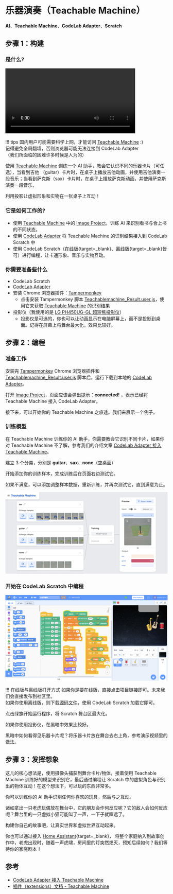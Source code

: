 # 乐器演奏（Teachable Machine）

**AI**、**Teachable Machine**、**CodeLab Adapter**、**Scratch**

## 步骤 1：构建

### 是什么?

<video width="80%" src="/video/tm_scratch_dy.mp4" controls="controls"></video>

!!! tips
    国内用户可能需要科学上网，才能访问 [Teachable Machine](https://teachablemachine.withgoogle.com/) :)  
    记得避免全局翻墙，否则浏览器可能无法连接到 CodeLab Adapter  
    （我们所面临的困难许多时候是人为的）

使用 [Teachable Machine](https://teachablemachine.withgoogle.com/) 训练一个 AI 助手，教会它认识不同的乐器卡片（可任选），当看到吉他 （guitar）卡片时，在桌子上播放吉他动画，并使用吉他演奏一段音乐；当看到萨克斯（sax）卡片时，在桌子上播放萨克斯动画，并使用萨克斯演奏一段音乐，

利用投影让虚拟形象和实物在一张桌子上互动！

### 它是如何工作的?

-   使用 [Teachable Machine](https://teachablemachine.withgoogle.com/) 中的 [Image Project](https://teachablemachine.withgoogle.com/train/image)，训练 AI 来识别看书与合上书的不同状态。
-   使用 [CodeLab Adapter](/) 将 Teachable Machine 的识别结果接入到 CodeLab Scratch 中
-   使用 CodeLab Scratch（[在线版](http://scratch3v3.codelab.club/){target=\_blank}、[离线版](https://www.codelab.club/blog/codelab-download/){target=\_blank}皆可）进行编程，让卡通形象、音乐与实物互动。

### 你需要准备些什么

-   CodeLab Scratch
-   [CodeLab Adapter](/)
-   安装 Chrome 浏览器插件：[Tampermonkey](https://chrome.google.com/webstore/detail/tampermonkey/dhdgffkkebhmkfjojejmpbldmpobfkfo)
    -  点击安装 Tampermonkey 脚本 [Teachablemachine_Result.user.js](https://gist.github.com/wwj718/78402d0de9efb8d33742c8770056489c/raw/1269fef28877f4c7625a4dd21990271fdf04cfe8/Teachablemachine_Result_fixed.user.js)，使用它来获取 [Teachable Machine](https://teachablemachine.withgoogle.com/) 的识别结果
-   投影仪（我使用的是 [LG PH450UG-GL 超短焦投影仪](https://item.jd.com/4245251.html)）
    -  投影仪是可选的，你也可以让动画显示在电脑屏幕上，而不是投影到桌面。记得在屏幕上将舞台最大化，效果比较好。

## 步骤 2：编程

### 准备工作
安装完 [Tampermonkey](https://chrome.google.com/webstore/detail/tampermonkey/dhdgffkkebhmkfjojejmpbldmpobfkfo) Chrome 浏览器插件和 [Teachablemachine_Result.user.js](https://gist.github.com/wwj718/78402d0de9efb8d33742c8770056489c/raw/1269fef28877f4c7625a4dd21990271fdf04cfe8/Teachablemachine_Result_fixed.user.js) 脚本后，运行下载到本地的 [CodeLab Adapter](/)。

打开 [Image Project](https://teachablemachine.withgoogle.com/train/image)，页面应该会弹出提示：**connected!** ，表示已经将 Teachable Machine 接入 CodeLab Adapter。

接下来，可以开始你的 Teachable Machine 之旅途。我们来展示一个例子。

### 训练模型
在 Teachable Machine 训练你的 AI 助手，你需要教会它识别不同卡片，如果你对 Teachable Machine 不了解，参考我们的介绍文章 [CodeLab Adapter 接入 Teachable Machine](https://www.codelab.club/blog/adapter-teachable-machine/)。

建立 3 个分类，分别是 **guitar**、**sax**、**none**（空桌面）

开始添加你的训练样本，完成训练后在页面右边测试它。

如果不满意，可以添加调整样本数据，重新训练，并再次测试它，直到满意为止。

![](/img/tm_demo.png)

### 开始在 CodeLab Scratch 中编程

![](/img/669e65e3fa62e4f184a5af8568476bad.png)

!!! 在线版与离线版打开方式
    如果你是要在线版，直接[点击项目链接](https://scratch.codelab.club/projects/25/editor/)即可。未来我们会直接发布到社区里。<!--https://scratch3v3.codelab.club/?sb3url=https://adapter.codelab.club/sb3/tm乐器演奏.sb3-->  
    如果你使用离线版，则下载[源码文件](/sb3/tm乐器演奏.sb3)，使用 CodeLab Scratch 加载它即可。  

点击绿旗开始运行程序，将 Scratch 舞台区最大化。

如果你使用投影仪，在黑暗中效果比较好。

黑暗中如何看得见乐器卡片呢？将乐器卡片放在舞台去右上角，参考演示视频里的做法。

## 步骤 3：发挥想象
这儿的核心想法是，使用摄像头捕获到舞台卡片/物体，接着使用 Teachable Machine 训练好的模型来识别它，最后通过编程让 Scratch 中的虚拟角色与识别出的物体互动！在这个想法下，可以玩的东西非常多。


你可以训练你的 AI 助手识别任何你喜欢的玩具，然后与之互动。

诸如拿出一只老虎玩偶放在舞台中，它的朋友会作何反应呢？它的敌人会如何反应呢？舞台里的一只虚拟小猫可能叫了一声，一下子就蹿远了。

构建你自己的故事吧，让真实世界和虚拟世界互动起来。

你也可以通过接入 [Home Assistant](/Neverland/HA){target=\_blank}， 将整个家庭纳入到故事创作中，老虎出现时，随着一声虎啸，房间里的灯突然熄灭，预知后续如何？我们等待你的家庭剧本！

## 参考

-   [CodeLab Adapter 接入 Teachable Machine](https://www.codelab.club/blog/adapter-teachable-machine/)
-   [插件（extensions）文档 - Teachable Machine](http://localhost:8000/extension_guide/teachable_machine/)
